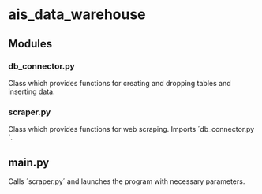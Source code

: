 # ais_data_warehouse

## Modules

### db_connector.py
Class which provides functions for creating and dropping tables and inserting data.

### scraper.py
Class which provides functions for web scraping. Imports ´db_connector.py´.

## main.py
Calls ´scraper.py´ and launches the program with necessary parameters.